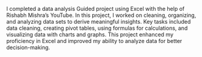 I completed a data analysis Guided project using Excel with the help of Rishabh Mishra’s YouTube. In this project, I worked on cleaning, organizing, and analyzing data sets to derive meaningful insights. Key tasks included data cleaning, creating pivot tables, using formulas for calculations, and visualizing data with charts and graphs. This project enhanced my proficiency in Excel and improved my ability to analyze data for better decision-making.
